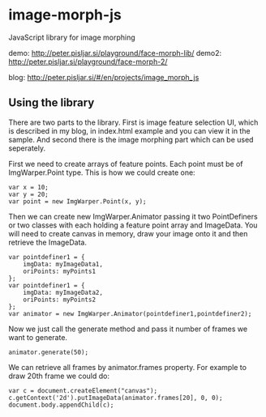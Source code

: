 # image-morph-js
JavaScript library for image morphing

demo: http://peter.pisljar.si/playground/face-morph-lib/
demo2: http://peter.pisljar.si/playground/face-morph-2/

blog: http://peter.pisljar.si/#/en/projects/image_morph_js



## Using the library
There are two parts to the library. First is image feature selection UI, which is described in my blog, in index.html example and you can view it in the sample. And second there is the image morphing part which can be used seperately.

First we need to create arrays of feature points. Each point must be of ImgWarper.Point type. This is how we could create one:

	var x = 10;
	var y = 20;
	var point = new ImgWarper.Point(x, y);

Then we can create new ImgWarper.Animator passing it two PointDefiners or two classes with each holding a feature point array and ImageData. You will need to create canvas in memory, draw your image onto it and then retrieve the ImageData.

	var pointdefiner1 = {
		imgData: myImageData1,
		oriPoints: myPoints1
	};
	var pointdefiner1 = {
		imgData: myImageData2,
		oriPoints: myPoints2
	};
	var animator = new ImgWarper.Animator(pointdefiner1,pointdefiner2);

Now we just call the generate method and pass it number of frames we want to generate.

	animator.generate(50);

We can retrieve all frames by animator.frames property. For example to draw 20th frame we could do:

	var c = document.createElement("canvas");
	c.getContext('2d').putImageData(animator.frames[20], 0, 0);
	document.body.appendChild(c);
